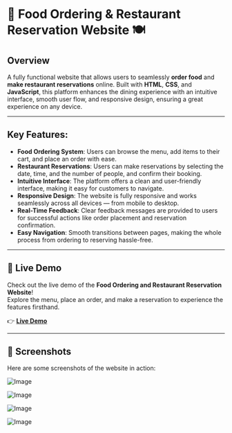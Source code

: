 # 🚀 Food Ordering & Restaurant Reservation Website 🍽️

## Overview
A fully functional website that allows users to seamlessly **order food** and **make restaurant reservations** online. Built with **HTML**, **CSS**, and **JavaScript**, this platform enhances the dining experience with an intuitive interface, smooth user flow, and responsive design, ensuring a great experience on any device.

---

## Key Features:
- **Food Ordering System**: Users can browse the menu, add items to their cart, and place an order with ease.
- **Restaurant Reservations**: Users can make reservations by selecting the date, time, and the number of people, and confirm their booking.
- **Intuitive Interface**: The platform offers a clean and user-friendly interface, making it easy for customers to navigate.
- **Responsive Design**: The website is fully responsive and works seamlessly across all devices — from mobile to desktop.
- **Real-Time Feedback**: Clear feedback messages are provided to users for successful actions like order placement and reservation confirmation.
- **Easy Navigation**: Smooth transitions between pages, making the whole process from ordering to reserving hassle-free.

---

## 🎯 Live Demo

Check out the live demo of the **Food Ordering and Restaurant Reservation Website**!  
Explore the menu, place an order, and make a reservation to experience the features firsthand.

👉 **[Live Demo](https://fastfood-website-okabhishek88.vercel.app/)**

---

## 📸 Screenshots

Here are some screenshots of the website in action:

![Image](https://github.com/user-attachments/assets/4dc831ef-419c-4602-ad32-d1bd33029b1c)

![Image](https://github.com/user-attachments/assets/11625f0a-2c3f-4bd4-bde5-0d38e26d6724)

![Image](https://github.com/user-attachments/assets/b2fddaed-eab9-4e78-aff0-7c06610eb84d)

![Image](https://github.com/user-attachments/assets/234b2e14-a16f-4616-9336-4770ed23dadd)
